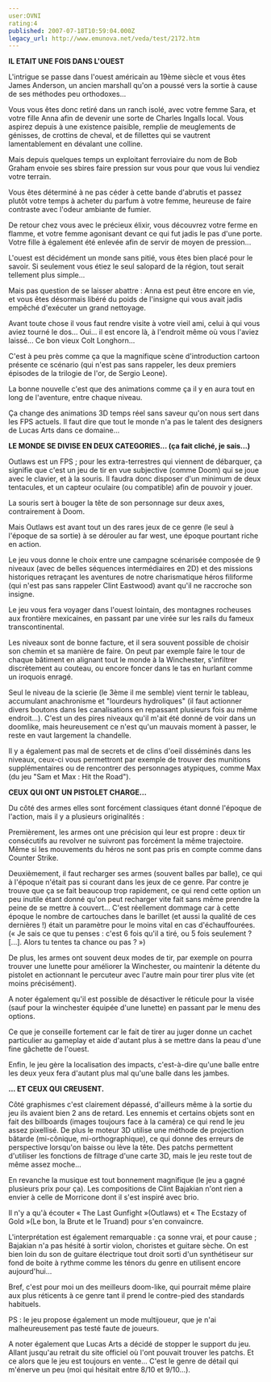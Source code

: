 ```yaml
---
user:OVNI
rating:4
published: 2007-07-18T10:59:04.000Z
legacy_url: http://www.emunova.net/veda/test/2172.htm
---
```

**IL ETAIT UNE FOIS DANS L'OUEST**  

  

L'intrigue se passe dans l'ouest américain au 19ème siècle et vous êtes James Anderson, un ancien marshall qu'on a poussé vers la sortie à cause de ses méthodes peu orthodoxes...  

Vous vous êtes donc retiré dans un ranch isolé, avec votre femme Sara, et votre fille Anna afin de devenir une sorte de Charles Ingalls local. Vous aspirez depuis à une existence paisible, remplie de meuglements de génisses, de crottins de cheval, et de fillettes qui se vautrent lamentablement en dévalant une colline.  

Mais depuis quelques temps un exploitant ferroviaire du nom de Bob Graham envoie ses sbires faire pression sur vous pour que vous lui vendiez votre terrain.  

Vous êtes déterminé à ne pas céder à cette bande d'abrutis et passez plutôt votre temps à acheter du parfum à votre femme, heureuse de faire contraste avec l'odeur ambiante de fumier.  

De retour chez vous avec le précieux élixir, vous découvrez votre ferme en flamme, et votre femme agonisant devant ce qui fut jadis le pas d'une porte. Votre fille à également été enlevée afin de servir de moyen de pression...  

L'ouest est décidément un monde sans pitié, vous êtes bien placé pour le savoir. Si seulement vous étiez le seul salopard de la région, tout serait tellement plus simple...  

Mais pas question de se laisser abattre : Anna est peut être encore en vie, et vous êtes désormais libéré du poids de l'insigne qui vous avait jadis empêché d'exécuter un grand nettoyage.  

Avant toute chose il vous faut rendre visite à votre vieil ami, celui à qui vous aviez tourné le dos... Oui... il est encore là, à l'endroit même où vous l'aviez laissé... Ce bon vieux Colt Longhorn...  

  

C'est à peu près comme ça que la magnifique scène d'introduction cartoon présente ce scénario (qui n'est pas sans rappeler, les deux premiers épisodes de la trilogie de l'or, de Sergio Leone).  

La bonne nouvelle c'est que des animations comme ça il y en aura tout en long de l'aventure, entre chaque niveau.  

Ça change des animations 3D temps réel sans saveur qu'on nous sert dans les FPS actuels. Il faut dire que tout le monde n'a pas le talent des designers de Lucas Arts dans ce domaine...  

  

  

**LE MONDE SE DIVISE EN DEUX CATEGORIES... (ça fait cliché, je sais...)**  

  

Outlaws est un FPS ; pour les extra-terrestres qui viennent de débarquer, ça signifie que c'est un jeu de tir en vue subjective (comme Doom) qui se joue avec le clavier, et à la souris. Il faudra donc disposer d'un minimum de deux tentacules, et un capteur oculaire (ou compatible) afin de pouvoir y jouer.  

La souris sert à bouger la tête de son personnage sur deux axes, contrairement à Doom.  

Mais Outlaws est avant tout un des rares jeux de ce genre (le seul à l'époque de sa sortie) à se dérouler au far west, une époque pourtant riche en action.  

  

Le jeu vous donne le choix entre une campagne scénarisée composée de 9 niveaux (avec de belles séquences intermédiaires en 2D) et des missions historiques retraçant les aventures de notre charismatique héros filiforme (qui n'est pas sans rappeler Clint Eastwood) avant qu'il ne raccroche son insigne.  

Le jeu vous fera voyager dans l'ouest lointain, des montagnes rocheuses aux frontière mexicaines, en passant par une virée sur les rails du fameux transcontinental.  

  

Les niveaux sont de bonne facture, et il sera souvent possible de choisir son chemin et sa manière de faire. On peut par exemple faire le tour de chaque bâtiment en alignant tout le monde à la Winchester, s'infiltrer discrètement au couteau, ou encore foncer dans le tas en hurlant comme un iroquois enragé.  

Seul le niveau de la scierie (le 3ème il me semble) vient ternir le tableau, accumulant anachronisme et "lourdeurs hydroliques" (il faut actionner divers boutons dans les canalisations en repassant plusieurs fois au même endroit...). C'est un des pires niveaux qu'il m'ait été donné de voir dans un doomlike, mais heureusement ce n'est qu'un mauvais moment à passer, le reste en vaut largement la chandelle.  

  

Il y a également pas mal de secrets et de clins d'oeil disséminés dans les niveaux, ceux-ci vous permettront par exemple de trouver des munitions supplémentaires ou de rencontrer des personnages atypiques, comme Max (du jeu "Sam et Max : Hit the Road").  

  

  

**CEUX QUI ONT UN PISTOLET CHARGE...**  

  

Du côté des armes elles sont forcément classiques étant donné l'époque de l'action, mais il y a plusieurs originalités :  

Premièrement, les armes ont une précision qui leur est propre : deux tir consécutifs au revolver ne suivront pas forcément la même trajectoire. Même si les mouvements du héros ne sont pas pris en compte comme dans Counter Strike.  

  

Deuxièmement, il faut recharger ses armes (souvent balles par balle), ce qui à l'époque n'était pas si courant dans les jeux de ce genre. Par contre je trouve que ça se fait beaucoup trop rapidement, ce qui rend cette option un peu inutile étant donné qu'on peut recharger vite fait sans même prendre la peine de se mettre à couvert... C'est réellement dommage car à cette époque le nombre de cartouches dans le barillet (et aussi la qualité de ces dernières !) était un paramètre pour le moins vital en cas d'échauffourées. (« Je sais ce que tu penses : c'est 6 fois qu'il a tiré, ou 5 fois seulement ?\[...\]. Alors tu tentes ta chance ou pas ? »)  

  

De plus, les armes ont souvent deux modes de tir, par exemple on pourra trouver une lunette pour améliorer la Winchester, ou maintenir la détente du pistolet en actionnant le percuteur avec l'autre main pour tirer plus vite (et moins précisément).  

  

A noter également qu'il est possible de désactiver le réticule pour la visée (sauf pour la winchester équipée d'une lunette) en passant par le menu des options.  

Ce que je conseille fortement car le fait de tirer au juger donne un cachet particulier au gameplay et aide d'autant plus à se mettre dans la peau d'une fine gâchette de l'ouest.  

  

Enfin, le jeu gère la localisation des impacts, c'est-à-dire qu'une balle entre les deux yeux fera d'autant plus mal qu'une balle dans les jambes.  

  

  

**... ET CEUX QUI CREUSENT.**  

  

Côté graphismes c'est clairement dépassé, d'ailleurs même à la sortie du jeu ils avaient bien 2 ans de retard. Les ennemis et certains objets sont en fait des billboards (images toujours face à la caméra) ce qui rend le jeu assez pixellisé. De plus le moteur 3D utilise une méthode de projection bâtarde (mi-cônique, mi-orthographique), ce qui donne des erreurs de perspective lorsqu'on baisse ou lève la tête. Des patchs permettent d'utiliser les fonctions de filtrage d'une carte 3D, mais le jeu reste tout de même assez moche...  

  

En revanche la musique est tout bonnement magnifique (le jeu a gagné plusieurs prix pour ça). Les compositions de Clint Bajakian n'ont rien a envier à celle de Morricone dont il s'est inspiré avec brio.  

Il n'y a qu'à écouter « The Last Gunfight »(Outlaws) et « The Ecstazy of Gold »(Le bon, la Brute et le Truand) pour s'en convaincre.  

L'interprétation est également remarquable : ça sonne vrai, et pour cause ; Bajakian n'a pas hésité à sortir violon, choristes et guitare sèche. On est bien loin du son de guitare électrique tout droit sorti d'un synthétiseur sur fond de boite à rythme comme les ténors du genre en utilisent encore aujourd'hui...  

  

Bref, c'est pour moi un des meilleurs doom-like, qui pourrait même plaire aux plus réticents à ce genre tant il prend le contre-pied des standards habituels.  

  

PS : le jeu propose également un mode multijoueur, que je n'ai malheureusement pas testé faute de joueurs.  

A noter également que Lucas Arts a décidé de stopper le support du jeu. Allant jusqu'au retrait du site officiel où l'ont pouvait trouver les patchs. Et ce alors que le jeu est toujours en vente... C'est le genre de détail qui m'énerve un peu (moi qui hésitait entre 8/10 et 9/10...).
